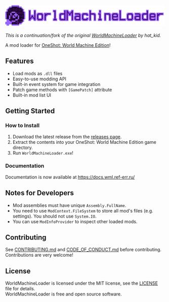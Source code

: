 ![Logo](.github/logo.png)
---
_This is a continuation/fork of the original [WorldMachineLoader](https://github.com/thehatkid/WorldMachineLoader) by hat_kid._

A mod loader for [OneShot: World Machine Edition](https://store.steampowered.com/app/2915460/OneShot_World_Machine_Edition/)!  

## Features
- Load mods as `.dll` files
- Easy-to-use modding API
- Built-in event system for game integration
- Patch game methods with `[GamePatch]` attribute
- Built-in mod list UI

## Getting Started

### How to Install
1. Download the latest release from the [releases page](https://github.com/ref-err/WorldMachineLoader/releases).
2. Extract the contents into your OneShot: World Machine Edition game directory.
3. Run `WorldMachineLoader.exe`!

### Documentation
Documentation is now available at https://docs.wml.ref-err.ru/

## Notes for Developers
- Mod assemblies must have unique `Assembly.FullName`.
- You need to use `ModContext.FileSystem` to store all mod's files (e.g. settings). You should not use `System.IO`.
- You can use `ModInfoProvider` to inspect other loaded mods.

## Contributing
See [CONTRIBUTING.md](.github/CONTRIBUTING.md) and [CODE_OF_CONDUCT.md](.github/CODE_OF_CONDUCT.md) before contributing. Contributions are very welcome!

## License
WorldMachineLoader is licensed under the MIT license, see the [LICENSE](LICENSE) file for details.  
WorldMachineLoader is free and open source software.
